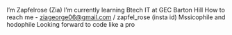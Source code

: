 I’m Zapfelrose (Zia)
I’m currently learning Btech IT at GEC Barton Hill
How to reach me - ziageorge06@gmail.com / zapfel_rose (insta id)
Mssicophile and hodophile
Looking forward to code like a pro
<!---
Zapfelrose/Zia is a ✨ particular ✨ repository because its `README.md` (this file) appears on your GitHub profile.
You can click the Preview link to take a look at your changes.
--->

